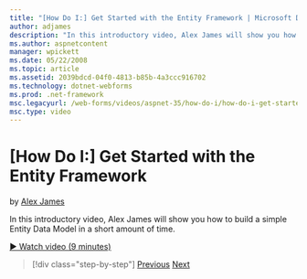 ```yaml
---
title: "[How Do I:] Get Started with the Entity Framework | Microsoft Docs"
author: adjames
description: "In this introductory video, Alex James will show you how to build a simple Entity Data Model in a short amount of time."
ms.author: aspnetcontent
manager: wpickett
ms.date: 05/22/2008
ms.topic: article
ms.assetid: 2039bdcd-04f0-4813-b85b-4a3ccc916702
ms.technology: dotnet-webforms
ms.prod: .net-framework
msc.legacyurl: /web-forms/videos/aspnet-35/how-do-i/how-do-i-get-started-with-the-entity-framework
msc.type: video
---
```

[How Do I:] Get Started with the Entity Framework
====================
by [Alex James](https://github.com/adjames)

In this introductory video, Alex James will show you how to build a simple Entity Data Model in a short amount of time.

[&#9654; Watch video (9 minutes)](https://channel9.msdn.com/Blogs/ASP-NET-Site-Videos/how-do-i-get-started-with-the-entity-framework)

>[!div class="step-by-step"]
[Previous](how-do-i-converting-a-net-20-windows-forms-application-to-net-35.md)
[Next](how-do-i-use-the-new-entity-data-source.md)